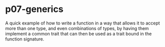 # p07-generics

A quick example of how to write a function in a way that allows it to accept more than one type, and even combinations of types, by having them implement a common trait that can then be used as a trait bound in the function signature.